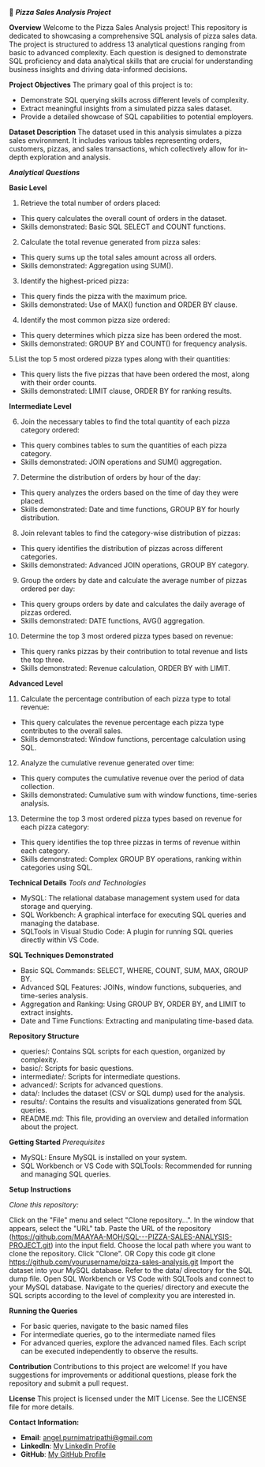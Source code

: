 🍕 ***Pizza Sales Analysis Project***

**Overview**
Welcome to the Pizza Sales Analysis project! This repository is dedicated to showcasing a comprehensive SQL analysis of pizza sales data. The project is structured to address 13 analytical questions ranging from basic to advanced complexity. Each question is designed to demonstrate SQL proficiency and data analytical skills that are crucial for understanding business insights and driving data-informed decisions.

**Project Objectives**
The primary goal of this project is to:
*  Demonstrate SQL querying skills across different levels of complexity.
*  Extract meaningful insights from a simulated pizza sales dataset.
*  Provide a detailed showcase of SQL capabilities to potential employers.

**Dataset Description**
The dataset used in this analysis simulates a pizza sales environment. It includes various tables representing orders, customers, pizzas, and sales transactions, which collectively allow for in-depth exploration and analysis.

***Analytical Questions***

**Basic Level**
1. Retrieve the total number of orders placed:
*  This query calculates the overall count of orders in the dataset.
*  Skills demonstrated: Basic SQL SELECT and COUNT functions.

2. Calculate the total revenue generated from pizza sales:
*  This query sums up the total sales amount across all orders.
*  Skills demonstrated: Aggregation using SUM().

3. Identify the highest-priced pizza:
*  This query finds the pizza with the maximum price.
*  Skills demonstrated: Use of MAX() function and ORDER BY clause.

4. Identify the most common pizza size ordered:
*  This query determines which pizza size has been ordered the most.
*  Skills demonstrated: GROUP BY and COUNT() for frequency analysis.

5.List the top 5 most ordered pizza types along with their quantities:
*  This query lists the five pizzas that have been ordered the most, along with their order counts.
*  Skills demonstrated: LIMIT clause, ORDER BY for ranking results.

**Intermediate Level**

6. Join the necessary tables to find the total quantity of each pizza category ordered:
*  This query combines tables to sum the quantities of each pizza category.
*  Skills demonstrated: JOIN operations and SUM() aggregation.
  
7. Determine the distribution of orders by hour of the day:
*  This query analyzes the orders based on the time of day they were placed.
*  Skills demonstrated: Date and time functions, GROUP BY for hourly distribution.

8. Join relevant tables to find the category-wise distribution of pizzas:
*  This query identifies the distribution of pizzas across different categories.
*  Skills demonstrated: Advanced JOIN operations, GROUP BY category.

9. Group the orders by date and calculate the average number of pizzas ordered per day:
*  This query groups orders by date and calculates the daily average of pizzas ordered.
*  Skills demonstrated: DATE functions, AVG() aggregation.
  
10. Determine the top 3 most ordered pizza types based on revenue:
*  This query ranks pizzas by their contribution to total revenue and lists the top three.
*  Skills demonstrated: Revenue calculation, ORDER BY with LIMIT.

**Advanced Level**

11. Calculate the percentage contribution of each pizza type to total revenue:
*  This query calculates the revenue percentage each pizza type contributes to the overall sales.
*  Skills demonstrated: Window functions, percentage calculation using SQL.

12. Analyze the cumulative revenue generated over time:
*  This query computes the cumulative revenue over the period of data collection.
*  Skills demonstrated: Cumulative sum with window functions, time-series analysis.

13. Determine the top 3 most ordered pizza types based on revenue for each pizza category:
*  This query identifies the top three pizzas in terms of revenue within each category.
*  Skills demonstrated: Complex GROUP BY operations, ranking within categories using SQL.

**Technical Details**
*Tools and Technologies*
*  MySQL: The relational database management system used for data storage and querying.
*  SQL Workbench: A graphical interface for executing SQL queries and managing the database.
*  SQLTools in Visual Studio Code: A plugin for running SQL queries directly within VS Code.

**SQL Techniques Demonstrated**
*  Basic SQL Commands: SELECT, WHERE, COUNT, SUM, MAX, GROUP BY.
*  Advanced SQL Features: JOINs, window functions, subqueries, and time-series analysis.
*  Aggregation and Ranking: Using GROUP BY, ORDER BY, and LIMIT to extract insights.
*  Date and Time Functions: Extracting and manipulating time-based data.

**Repository Structure**
*  queries/: Contains SQL scripts for each question, organized by complexity.
*  basic/: Scripts for basic questions.
*  intermediate/: Scripts for intermediate questions.
*  advanced/: Scripts for advanced questions.
*  data/: Includes the dataset (CSV or SQL dump) used for the analysis.
*  results/: Contains the results and visualizations generated from SQL queries.
*  README.md: This file, providing an overview and detailed information about the project.
  
**Getting Started**
*Prerequisites*
* MySQL: Ensure MySQL is installed on your system.
* SQL Workbench or VS Code with SQLTools: Recommended for running and managing SQL queries.

**Setup Instructions**

*Clone this repository:*

Click on the "File" menu and select "Clone repository...".
In the window that appears, select the "URL" tab.
Paste the URL of the repository (https://github.com/MAAYAA-MOH/SQL---PIZZA-SALES-ANALYSIS-PROJECT.git) into the input field.
Choose the local path where you want to clone the repository.
Click "Clone".
OR
Copy this code
git clone https://github.com/yourusername/pizza-sales-analysis.git
Import the dataset into your MySQL database. Refer to the data/ directory for the SQL dump file.
Open SQL Workbench or VS Code with SQLTools and connect to your MySQL database.
Navigate to the queries/ directory and execute the SQL scripts according to the level of complexity you are interested in.

**Running the Queries**
* For basic queries, navigate to the basic named files
* For intermediate queries, go to the intermediate named files
* For advanced queries, explore the advanced named files.
Each script can be executed independently to observe the results.

**Contribution**
Contributions to this project are welcome! If you have suggestions for improvements or additional questions, please fork the repository and submit a pull request.

**License**
This project is licensed under the MIT License. See the LICENSE file for more details.


**Contact Information:**

- **Email**: angel.purnimatripathi@gmail.com
- **LinkedIn**: [My LinkedIn Profile](https://www.linkedin.com/in/purnimatripathi1111/)
- **GitHub**: [My GitHub Profile](https://github.com/MAAYAA-MOH)




